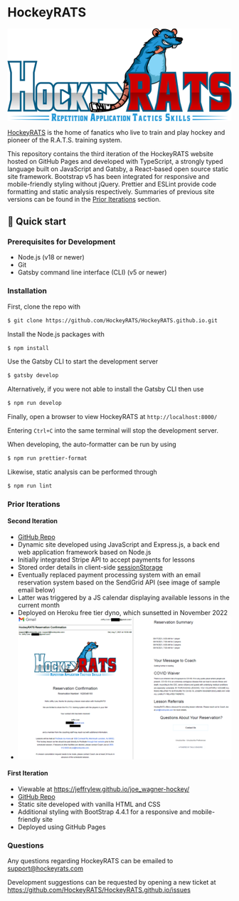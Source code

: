 # HockeyRATS

![HockeyRATS Logo](/src/images/hockeyrats-logo-cropped.svg)

[HockeyRATS](http://www.hockeyrats.com) is the home of fanatics who live to
train and play hockey and pioneer of the R.A.T.S. training system.

This repository contains the third iteration of the HockeyRATS website hosted on
GitHub Pages and developed with TypeScript, a strongly typed language built on
JavaScript and Gatsby, a React-based open source static site framework.
Bootstrap v5 has been integrated for responsive and mobile-friendly styling without jQuery.
Prettier and ESLint provide code formatting and static analysis respectively.
Summaries of previous site versions can be found in the
[Prior Iterations](#prior-iterations) section.

## 🚀 Quick start

### Prerequisites for Development

- Node.js (v18 or newer)
- Git
- Gatsby command line interface (CLI) (v5 or newer)

### Installation

First, clone the repo with

```bash
$ git clone https://github.com/HockeyRATS/HockeyRATS.github.io.git
```

Install the Node.js packages with

```bash
$ npm install
```

Use the Gatsby CLI to start the development server

```bash
$ gatsby develop
```

Alternatively, if you were not able to install the Gatsby CLI then use

```bash
$ npm run develop
```

Finally, open a browser to view HockeyRATS at `http://localhost:8000/`

Entering `Ctrl+C` into the same terminal will stop the development server.

When developing, the auto-formatter can be run by using

```bash
$ npm run prettier-format
```

Likewise, static analysis can be performed through

```bash
$ npm run lint
```

### Prior Iterations

#### Second Iteration

- [GitHub Repo](https://github.com/jeffrylew/hockeyrats)
- Dynamic site developed using JavaScript and Express.js, a back end web
  application framework based on Node.js
- Initially integrated Stripe API to accept payments for lessons
- Stored order details in client-side
  [sessionStorage](https://developer.mozilla.org/en-US/docs/Web/API/Window/sessionStorage)
- Eventually replaced payment processing system with an email reservation system
  based on the SendGrid API (see image of sample email below)
- Latter was triggered by a JS calendar displaying available lessons in the
  current month
- Deployed on Heroku free tier dyno, which sunsetted in November 2022
- ![Sample Reservation Confirmation Email](/src/images/HockeyRATS_Reservation_Confirmation.png)

#### First Iteration

- Viewable at https://jeffrylew.github.io/joe_wagner-hockey/
- [GitHub Repo](https://github.com/jeffrylew/joe_wagner-hockey)
- Static site developed with vanilla HTML and CSS
- Additional styling with BootStrap 4.4.1 for a responsive and mobile-friendly
  site
- Deployed using GitHub Pages

### Questions

Any questions regarding HockeyRATS can be emailed to support@hockeyrats.com

Development suggestions can be requested by opening a new ticket at
https://github.com/HockeyRATS/HockeyRATS.github.io/issues
